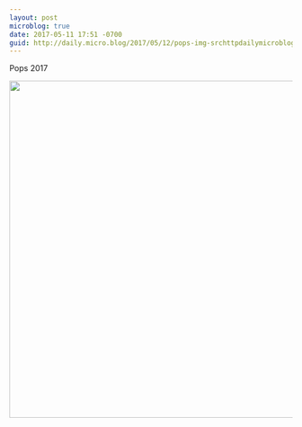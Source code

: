 ```yaml
---
layout: post
microblog: true
date: 2017-05-11 17:51 -0700
guid: http://daily.micro.blog/2017/05/12/pops-img-srchttpdailymicrobloguploadsfbfedjpg.html
---
```

Pops 2017

<img src="http://daily.micro.blog/uploads/2017/4f6bfed207.jpg" width="600" height="600" style="height: auto" />

